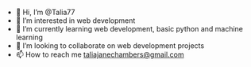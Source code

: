 - 👋 Hi, I’m @Talia77
- 👀 I’m interested in web development
- 🌱 I’m currently learning web development, basic python and machine learning
- 💞️ I’m looking to collaborate on web development projects
- 📫 How to reach me taliajanechambers@gmail.com

<!---
Talia77/Talia77 is a ✨ special ✨ repository because its `README.md` (this file) appears on your GitHub profile.
You can click the Preview link to take a look at your changes.
--->
